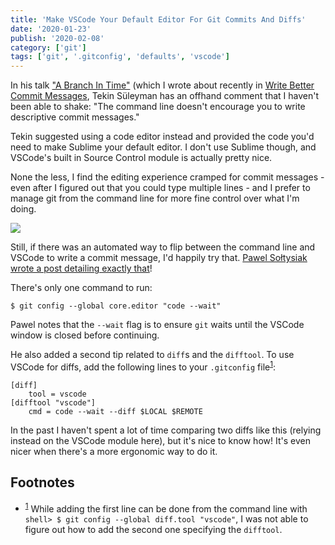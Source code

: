 ```yaml
---
title: 'Make VSCode Your Default Editor For Git Commits And Diffs'
date: '2020-01-23'
publish: '2020-02-08'
category: ['git']
tags: ['git', '.gitconfig', 'defaults', 'vscode']
---
```


In his talk ["A Branch In Time"](https://tekin.co.uk/2019/02/a-talk-about-revision-histories) (which I wrote about recently in [Write Better Commit Messages](../../2020-02-06/write-better-commits), Tekin Süleyman has an offhand comment that I haven't been able to shake: "The command line doesn't encourage you to write descriptive commit messages."

Tekin suggested using a code editor instead and provided the code you'd need to make Sublime your default editor. I don't use Sublime though, and VSCode's built in Source Control module is actually pretty nice.

None the less, I find the editing experience cramped for commit messages - even after I figured out that you could type multiple lines - and I prefer to manage git from the command line for more fine control over what I'm doing.

![](./vscode-source-control.png)

Still, if there was an automated way to flip between the command line and VSCode to write a commit message, I'd happily try that. [Pawel Sołtysiak wrote a post detailing exactly that](https://blog.soltysiak.it/en/2017/01/set-visual-studio-code-as-default-git-editor-and-diff-tool/)!

There's only one command to run:

```shell
$ git config --global core.editor "code --wait"
```

Pawel notes that the `--wait` flag is to ensure `git` waits until the VSCode window is closed before continuing.

He also added a second tip related to `diff`s and the `difftool`. To use VSCode for diffs, add the following lines to your `.gitconfig` file<sup>[1](#footnotes)</sup><a id="fn1"></a>:

```shell:title=.gitconfig
[diff]
    tool = vscode
[difftool "vscode"]
    cmd = code --wait --diff $LOCAL $REMOTE
```

In the past I haven't spent a lot of time comparing two diffs like this (relying instead on the VSCode module here), but it's nice to know how! It's even nicer when there's a more ergonomic way to do it.

## Footnotes

- <sup>[1](#fn1)</sup> While adding the first line can be done from the command line with `shell> $ git config --global diff.tool "vscode"`, I was not able to figure out how to add the second one specifying the `difftool`.
